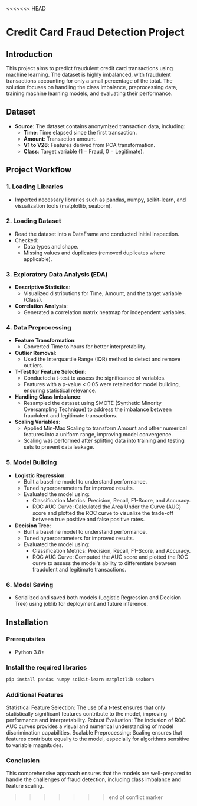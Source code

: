<<<<<<< HEAD
# Credit Card Fraud Detection Project

## Introduction
This project aims to predict fraudulent credit card transactions using machine learning. The dataset is highly imbalanced, with fraudulent transactions accounting for only a small percentage of the total. The solution focuses on handling the class imbalance, preprocessing data, training machine learning models, and evaluating their performance.

## Dataset
- **Source**: The dataset contains anonymized transaction data, including:
  - **Time**: Time elapsed since the first transaction.
  - **Amount**: Transaction amount.
  - **V1 to V28**: Features derived from PCA transformation.
  - **Class**: Target variable (1 = Fraud, 0 = Legitimate).

## Project Workflow

### 1. Loading Libraries
- Imported necessary libraries such as pandas, numpy, scikit-learn, and visualization tools (matplotlib, seaborn).

### 2. Loading Dataset
- Read the dataset into a DataFrame and conducted initial inspection.
- Checked:
  - Data types and shape.
  - Missing values and duplicates (removed duplicates where applicable).

### 3. Exploratory Data Analysis (EDA)
- **Descriptive Statistics**:
  - Visualized distributions for Time, Amount, and the target variable (Class).
- **Correlation Analysis**:
  - Generated a correlation matrix heatmap for independent variables.

### 4. Data Preprocessing
- **Feature Transformation**:
  - Converted Time to hours for better interpretability.
- **Outlier Removal**:
  - Used the Interquartile Range (IQR) method to detect and remove outliers.
- **T-Test for Feature Selection**:
  - Conducted a t-test to assess the significance of variables.
  - Features with a p-value < 0.05 were retained for model building, ensuring statistical relevance.
- **Handling Class Imbalance**:
  - Resampled the dataset using SMOTE (Synthetic Minority Oversampling Technique) to address the imbalance between fraudulent and legitimate transactions.
- **Scaling Variables**:
  - Applied Min-Max Scaling to transform Amount and other numerical features into a uniform range, improving model convergence.
  - Scaling was performed after splitting data into training and testing sets to prevent data leakage.

### 5. Model Building
- **Logistic Regression**:
  - Built a baseline model to understand performance.
  - Tuned hyperparameters for improved results.
  - Evaluated the model using:
    - Classification Metrics: Precision, Recall, F1-Score, and Accuracy.
    - ROC AUC Curve: Calculated the Area Under the Curve (AUC) score and plotted the ROC curve to visualize the trade-off between true positive and false positive rates.
- **Decision Tree**:
  - Built a baseline model to understand performance.
  - Tuned hyperparameters for improved results.
  - Evaluated the model using:
    - Classification Metrics: Precision, Recall, F1-Score, and Accuracy.
    - ROC AUC Curve: Computed the AUC score and plotted the ROC curve to assess the model's ability to differentiate between fraudulent and legitimate transactions.

### 6. Model Saving
- Serialized and saved both models (Logistic Regression and Decision Tree) using joblib for deployment and future inference.

## Installation
### Prerequisites
- Python 3.8+

### Install the required libraries
```bash
pip install pandas numpy scikit-learn matplotlib seaborn
```

### Additional Features
Statistical Feature Selection: The use of a t-test ensures that only statistically significant features contribute to the model, improving performance and interpretability.
Robust Evaluation: The inclusion of ROC AUC curves provides a visual and numerical understanding of model discrimination capabilities.
Scalable Preprocessing: Scaling ensures that features contribute equally to the model, especially for algorithms sensitive to variable magnitudes.

### Conclusion
This comprehensive approach ensures that the models are well-prepared to handle the challenges of fraud detection, including class imbalance and feature scaling.
>>>>>>> end of conflict marker